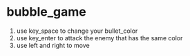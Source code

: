 # bubble_game

1. use key_space to change your bullet_color
2. use key_enter to attack the enemy that has the same color
3. use left and right to move
